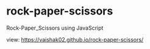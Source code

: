 # rock-paper-scissors

Rock-Paper_Scissors using JavaScript


view: https://vaishak02.github.io/rock-paper-scissors/
